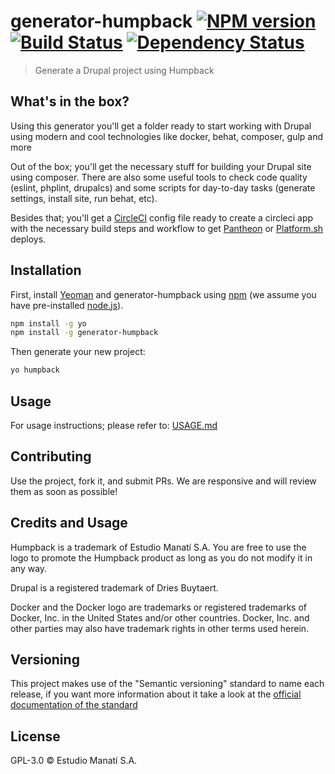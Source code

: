 # generator-humpback [![NPM version][npm-image]][npm-url] [![Build Status][travis-image]][travis-url] [![Dependency Status][daviddm-image]][daviddm-url]
> Generate a Drupal project using Humpback

## What's in the box?

Using this generator you'll get a folder ready to start working with Drupal using modern and cool technologies like docker, behat, composer, gulp and more

Out of the box; you'll get the necessary stuff for building your Drupal site using composer. There are also some useful tools to check code quality (eslint, phplint, drupalcs) and some scripts for day-to-day tasks (generate settings, install site, run behat, etc).

Besides that; you'll get a [CircleCI](http://circleci.com/) config file ready to create a circleci app with the necessary build steps and workflow to get [Pantheon](http://pantheon.io/) or [Platform.sh](https://platform.sh/) deploys.

## Installation

First, install [Yeoman](http://yeoman.io) and generator-humpback using [npm](https://www.npmjs.com/) (we assume you have pre-installed [node.js](https://nodejs.org/)).

```bash
npm install -g yo
npm install -g generator-humpback
```

Then generate your new project:

```bash
yo humpback
```

## Usage

For usage instructions; please refer to: [USAGE.md](USAGE.md)

## Contributing

Use the project, fork it, and submit PRs. We are responsive and will review them as soon as possible!

## Credits and Usage

Humpback is a trademark of Estudio Manatí S.A. You are free to use the logo to promote the Humpback product as long as you do not modify it in any way.

Drupal is a registered trademark of Dries Buytaert.

Docker and the Docker logo are trademarks or registered trademarks of Docker, Inc. in the United States and/or other countries. Docker, Inc. and other parties may also have trademark rights in other terms used herein.

## Versioning

This project makes use of the "Semantic versioning" standard to name each release, if you want more information about it take a look at the [official documentation of the standard](https://semver.org/)

## License

GPL-3.0 © Estudio Manatí S.A.

[npm-image]: https://badge.fury.io/js/generator-humpback.svg
[npm-url]: https://npmjs.org/package/generator-humpback
[travis-image]: https://travis-ci.org/humpbackdev/generator-humpback.svg?branch=master
[travis-url]: https://travis-ci.org/humpbackdev/generator-humpback
[daviddm-image]: https://david-dm.org/humpbackdev/generator-humpback.svg?theme=shields.io
[daviddm-url]: https://david-dm.org/humpbackdev/generator-humpback
